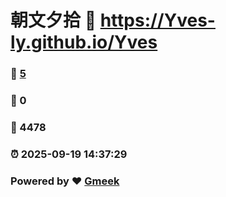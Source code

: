 # 朝文夕拾 :link: https://Yves-ly.github.io/Yves 
### :page_facing_up: [5](https://Yves-ly.github.io/Yves/tag.html) 
### :speech_balloon: 0 
### :hibiscus: 4478 
### :alarm_clock: 2025-09-19 14:37:29 
### Powered by :heart: [Gmeek](https://github.com/Meekdai/Gmeek)
